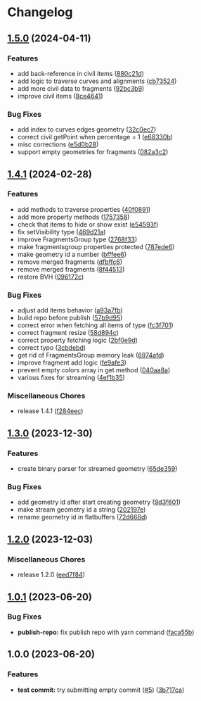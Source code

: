# Changelog

## [1.5.0](https://github.com/ThatOpen/engine_fragment/compare/v1.4.1...v1.5.0) (2024-04-11)


### Features

* add back-reference in civil items ([880c21d](https://github.com/ThatOpen/engine_fragment/commit/880c21dda216a3d95d6c86818fb577736277bcdd))
* add logic to traverse curves and alignments ([cb73524](https://github.com/ThatOpen/engine_fragment/commit/cb73524816ceadb0629ba001c4ffb326ce54428b))
* add more civil data to fragments ([92bc3b9](https://github.com/ThatOpen/engine_fragment/commit/92bc3b931713b3e782d1f5c38dde1c9cf89b560e))
* improve civil items ([8ce4641](https://github.com/ThatOpen/engine_fragment/commit/8ce46412aaea3588236ad28f818f6e87ea1f83d9))


### Bug Fixes

* add index to curves edges geometry ([32c0ec7](https://github.com/ThatOpen/engine_fragment/commit/32c0ec70c8f8f9d9aea6dd7c4880091d62154d7b))
* correct civil getPoint when percentage = 1 ([e68330b](https://github.com/ThatOpen/engine_fragment/commit/e68330bf133e45114ba29b62fda68879866d3809))
* misc corrections ([e5d0b28](https://github.com/ThatOpen/engine_fragment/commit/e5d0b28a921de5c5c2b117b021c93691e70868c4))
* support empty geometries for fragments ([082a3c2](https://github.com/ThatOpen/engine_fragment/commit/082a3c2ed1515fc63c238fcf637a70ea9f2c2cbd))

## [1.4.1](https://github.com/ThatOpen/engine_fragment/compare/v1.3.0...v1.4.1) (2024-02-28)


### Features

* add methods to traverse properties ([40f0891](https://github.com/ThatOpen/engine_fragment/commit/40f0891fd963153607cc09cde530f413469f3873))
* add more property methods ([1757358](https://github.com/ThatOpen/engine_fragment/commit/1757358dc17c3e180ea245c470ab487c775dfbb7))
* check that items to hide or show exist ([e54593f](https://github.com/ThatOpen/engine_fragment/commit/e54593fb7075724c319c904f517371d07652e838))
* fix setVisibility type ([469d21a](https://github.com/ThatOpen/engine_fragment/commit/469d21ab6475b3b474ad51fe85816524988d9737))
* improve FragmentsGroup type ([2768f33](https://github.com/ThatOpen/engine_fragment/commit/2768f33e4f880f3b6fcfaca653f04ce0cb9b20f2))
* make fragmentsgroup properties protected ([787ede6](https://github.com/ThatOpen/engine_fragment/commit/787ede6c3cb5089078609f96fb3ac963f402cebf))
* make geometry id a number ([bfffee6](https://github.com/ThatOpen/engine_fragment/commit/bfffee6d56b41ab2ae31f2beab0936af818684bb))
* remove merged fragments ([dfbffc6](https://github.com/ThatOpen/engine_fragment/commit/dfbffc6c7d470eb4e5f35ba6439475cfca78737e))
* remove merged fragments ([8f44513](https://github.com/ThatOpen/engine_fragment/commit/8f445132ad751452c1bb1f1932573d7f4f6a35f3))
* restore BVH ([096172c](https://github.com/ThatOpen/engine_fragment/commit/096172cd894a6121f9b0b78c263611be910ceff1))


### Bug Fixes

* adjust add items behavior ([a93a7fb](https://github.com/ThatOpen/engine_fragment/commit/a93a7fb85dd499db8f6c3b1c9622d8c05cd0a631))
* build repo before publish ([57b9d95](https://github.com/ThatOpen/engine_fragment/commit/57b9d95296d0ba28aee1fa441b350b8f85daa72c))
* correct error when fetching all items of type ([fc3f701](https://github.com/ThatOpen/engine_fragment/commit/fc3f7016798feb3c6b98d05350806543ecec6a23))
* correct fragment resize ([58d894c](https://github.com/ThatOpen/engine_fragment/commit/58d894c36241399ccb6f2e835101818ea78d8aa2))
* correct property fetching logic ([2bf0e9d](https://github.com/ThatOpen/engine_fragment/commit/2bf0e9daac98176c3b3153b413993096070b2e51))
* correct typo ([3cbdebd](https://github.com/ThatOpen/engine_fragment/commit/3cbdebd1055eabfd8e4d20897bbef599df6a5fd0))
* get rid of FragmentsGroup memory leak ([6974afd](https://github.com/ThatOpen/engine_fragment/commit/6974afd444e0b6f4391725939aad53f4645bf25d))
* improve fragment add logic ([fe9afe3](https://github.com/ThatOpen/engine_fragment/commit/fe9afe3d75f4af233a6dd0f3816312bb28a4c636))
* prevent empty colors array in get method ([040aa8a](https://github.com/ThatOpen/engine_fragment/commit/040aa8af34de99f8d516ddcba869858f2a044fd9))
* various fixes for streaming ([4ef1b35](https://github.com/ThatOpen/engine_fragment/commit/4ef1b3502570d32d7cc94000effcf4393d263806))


### Miscellaneous Chores

* release 1.4.1 ([f284eec](https://github.com/ThatOpen/engine_fragment/commit/f284eec3972d60d54712b588b927019f3beeafad))

## [1.3.0](https://github.com/ThatOpen/engine_fragment/compare/v1.2.0...v1.3.0) (2023-12-30)


### Features

* create binary parser for streamed geometry ([65de359](https://github.com/ThatOpen/engine_fragment/commit/65de3590e7992434de5a5725305b571c8e7b787c))


### Bug Fixes

* add geometry id after start creating geometry ([9d3f601](https://github.com/ThatOpen/engine_fragment/commit/9d3f6011150970f97559f2ba6925df31a1bb2973))
* make stream geometry id a string ([202197e](https://github.com/ThatOpen/engine_fragment/commit/202197e1328220020a18a7429295d9517eefd39f))
* rename geometry id in flatbuffers ([72d668d](https://github.com/ThatOpen/engine_fragment/commit/72d668d6cec02b4e9d9e860ad5af4266378e3172))

## [1.2.0](https://github.com/ThatOpen/engine_fragment/compare/v1.1.2...v1.2.0) (2023-12-03)


### Miscellaneous Chores

* release 1.2.0 ([eed7f84](https://github.com/ThatOpen/engine_fragment/commit/eed7f8466ddf641e13b20824e4af0bc3914c2193))

## [1.0.1](https://github.com/ThatOpen/engine_fragment/compare/v1.0.0...v1.0.1) (2023-06-20)


### Bug Fixes

* **publish-repo:** fix publish repo with yarn command ([faca55b](https://github.com/ThatOpen/engine_fragment/commit/faca55bcf7b0ae4da85664edcc8b681a1bd71f69))

## 1.0.0 (2023-06-20)


### Features

* **test commit:** try submitting empty commit ([#5](https://github.com/ThatOpen/engine_fragment/issues/5)) ([3b717ca](https://github.com/ThatOpen/engine_fragment/commit/3b717caa4bae77c39cef44a4ab4230ca819ffeeb))
